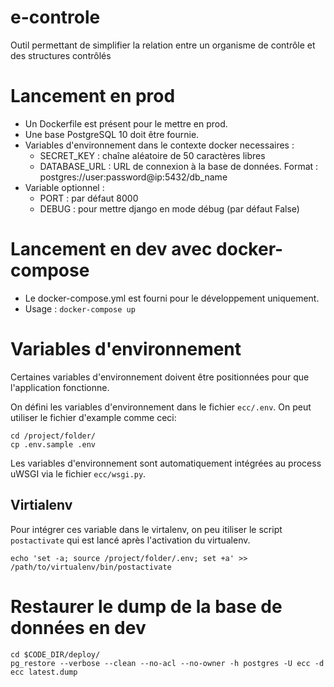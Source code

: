 # e-controle
Outil permettant de simplifier la relation entre un organisme de contrôle et des structures contrôlés

# Lancement en prod
- Un Dockerfile est présent pour le mettre en prod.
- Une base PostgreSQL 10 doit être fournie.
- Variables d'environnement dans le contexte docker necessaires :
  - SECRET_KEY : chaîne aléatoire de 50 caractères libres
  - DATABASE_URL : URL de connexion à la base de données. Format : postgres://user:password@ip:5432/db_name
- Variable optionnel :
  - PORT : par défaut 8000
  - DEBUG : pour mettre django en mode débug (par défaut False)

# Lancement en dev avec docker-compose
- Le docker-compose.yml est fourni pour le développement uniquement.
- Usage : `docker-compose up`


# Variables d'environnement

Certaines variables d'environnement doivent être positionnées pour que l'application fonctionne.

On défini les variables d'environnement dans le fichier `ecc/.env`.
On peut utiliser le fichier d'example comme ceci:

    cd /project/folder/
    cp .env.sample .env

Les variables d'environnement sont automatiquement intégrées au process uWSGI via le fichier `ecc/wsgi.py`.

## Virtialenv

Pour intégrer ces variable dans le virtalenv, on peu itiliser le script `postactivate` qui est lancé après l'activation du virtualenv.

    echo 'set -a; source /project/folder/.env; set +a' >> /path/to/virtualenv/bin/postactivate


# Restaurer le dump de la base de données en dev

    cd $CODE_DIR/deploy/
    pg_restore --verbose --clean --no-acl --no-owner -h postgres -U ecc -d ecc latest.dump
